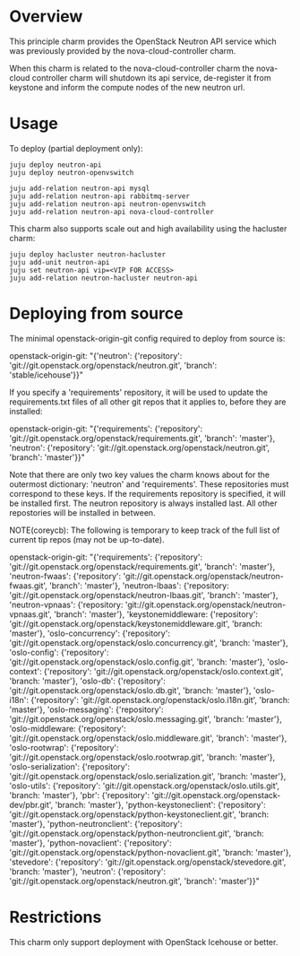 # Overview 

This principle charm provides the OpenStack Neutron API service which was previously provided by the nova-cloud-controller charm.

When this charm is related to the nova-cloud-controller charm the nova-cloud controller charm will shutdown its api service, de-register it from keystone and inform the compute nodes of the new neutron url.

# Usage

To deploy (partial deployment only):

    juju deploy neutron-api
    juju deploy neutron-openvswitch

    juju add-relation neutron-api mysql
    juju add-relation neutron-api rabbitmq-server
    juju add-relation neutron-api neutron-openvswitch
    juju add-relation neutron-api nova-cloud-controller

This charm also supports scale out and high availability using the hacluster charm:

    juju deploy hacluster neutron-hacluster
    juju add-unit neutron-api
    juju set neutron-api vip=<VIP FOR ACCESS>
    juju add-relation neutron-hacluster neutron-api

# Deploying from source

The minimal openstack-origin-git config required to deploy from source is:

  openstack-origin-git:
      "{'neutron':
           {'repository': 'git://git.openstack.org/openstack/neutron.git',
            'branch': 'stable/icehouse'}}"

If you specify a 'requirements' repository, it will be used to update the
requirements.txt files of all other git repos that it applies to, before
they are installed:

  openstack-origin-git:
      "{'requirements':
           {'repository': 'git://git.openstack.org/openstack/requirements.git',
            'branch': 'master'},
        'neutron':
           {'repository': 'git://git.openstack.org/openstack/neutron.git',
            'branch': 'master'}}"

Note that there are only two key values the charm knows about for the outermost
dictionary: 'neutron' and 'requirements'. These repositories must correspond to
these keys. If the requirements repository is specified, it will be installed
first. The neutron repository is always installed last.  All other repostories
will be installed in between.

NOTE(coreycb): The following is temporary to keep track of the full list of
current tip repos (may not be up-to-date).

  openstack-origin-git:
      "{'requirements':
           {'repository': 'git://git.openstack.org/openstack/requirements.git',
            'branch': 'master'},
        'neutron-fwaas':
           {'repository': 'git://git.openstack.org/openstack/neutron-fwaas.git',
            'branch': 'master'},
        'neutron-lbaas':
           {'repository: 'git://git.openstack.org/openstack/neutron-lbaas.git',
            'branch': 'master'},
        'neutron-vpnaas':
           {'repository: 'git://git.openstack.org/openstack/neutron-vpnaas.git',
            'branch': 'master'},
        'keystonemiddleware:
           {'repository': 'git://git.openstack.org/openstack/keystonemiddleware.git',
            'branch: 'master'},
        'oslo-concurrency':
           {'repository': 'git://git.openstack.org/openstack/oslo.concurrency.git',
            'branch: 'master'},
        'oslo-config':
           {'repository': 'git://git.openstack.org/openstack/oslo.config.git',
            'branch: 'master'},
        'oslo-context':
           {'repository': 'git://git.openstack.org/openstack/oslo.context.git',
            'branch: 'master'},
        'oslo-db':
           {'repository': 'git://git.openstack.org/openstack/oslo.db.git',
            'branch: 'master'},
        'oslo-i18n':
           {'repository': 'git://git.openstack.org/openstack/oslo.i18n.git',
            'branch: 'master'},
        'oslo-messaging':
           {'repository': 'git://git.openstack.org/openstack/oslo.messaging.git',
            'branch: 'master'},
        'oslo-middleware:
           {'repository': 'git://git.openstack.org/openstack/oslo.middleware.git',
            'branch': 'master'},
        'oslo-rootwrap':
           {'repository': 'git://git.openstack.org/openstack/oslo.rootwrap.git',
            'branch: 'master'},
        'oslo-serialization':
           {'repository': 'git://git.openstack.org/openstack/oslo.serialization.git',
            'branch: 'master'},
        'oslo-utils':
           {'repository': 'git://git.openstack.org/openstack/oslo.utils.git',
            'branch: 'master'},
        'pbr':
           {'repository': 'git://git.openstack.org/openstack-dev/pbr.git',
            'branch: 'master'},
        'python-keystoneclient':
           {'repository': 'git://git.openstack.org/openstack/python-keystoneclient.git',
            'branch: 'master'},
        'python-neutronclient':
           {'repository': 'git://git.openstack.org/openstack/python-neutronclient.git',
            'branch: 'master'},
        'python-novaclient':
           {'repository': 'git://git.openstack.org/openstack/python-novaclient.git',
            'branch: 'master'},
        'stevedore':
           {'repository': 'git://git.openstack.org/openstack/stevedore.git',
            'branch: 'master'},
        'neutron':
           {'repository': 'git://git.openstack.org/openstack/neutron.git',
            'branch': 'master'}}"

# Restrictions

This charm only support deployment with OpenStack Icehouse or better.
